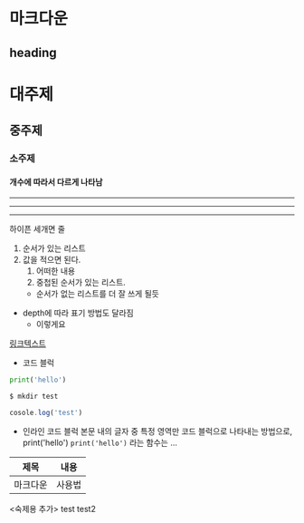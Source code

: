 # 마크다운

## heading
# 대주제
## 중주제
### 소주제
#### 개수에 따라서 다르게 나타남


--- 
---
---
하이픈 세개면 줄


1. 순서가 있는 리스트
2. 값을 적으면 된다.
    1. 어떠한 내용
    2. 중첩된 순서가 있는 리스트.
    - 순서가 없는 리스트를 더 잘 쓰게 될듯

- depth에 따라 표기 방법도 달라짐
    - 이렇게요

[링크텍스트](www.nave.com)


- 코드 블럭
```python
print('hello')
```

```bash
$ mkdir test
```

```javascript
cosole.log('test')
```


- 인라인 코드 블럭
본문 내의 글자 중 특정 영역만 코드 블럭으로 나타내는 방법으로, print('hello') `print('hello')` 라는 함수는 ...



|제목|내용|
|---|---|
|마크다운|사용법|


<숙제용 추가>
test
test2